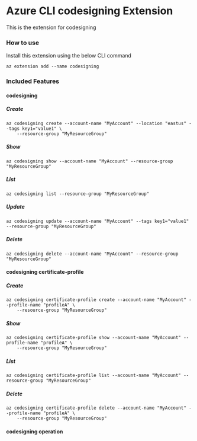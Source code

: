 # Azure CLI codesigning Extension #
This is the extension for codesigning

### How to use ###
Install this extension using the below CLI command
```
az extension add --name codesigning
```

### Included Features ###
#### codesigning ####
##### Create #####
```
az codesigning create --account-name "MyAccount" --location "eastus" --tags key1="value1" \
    --resource-group "MyResourceGroup" 
```
##### Show #####
```
az codesigning show --account-name "MyAccount" --resource-group "MyResourceGroup"
```
##### List #####
```
az codesigning list --resource-group "MyResourceGroup"
```
##### Update #####
```
az codesigning update --account-name "MyAccount" --tags key1="value1" --resource-group "MyResourceGroup"
```
##### Delete #####
```
az codesigning delete --account-name "MyAccount" --resource-group "MyResourceGroup"
```
#### codesigning certificate-profile ####
##### Create #####
```
az codesigning certificate-profile create --account-name "MyAccount" --profile-name "profileA" \
    --resource-group "MyResourceGroup" 
```
##### Show #####
```
az codesigning certificate-profile show --account-name "MyAccount" --profile-name "profileA" \
    --resource-group "MyResourceGroup" 
```
##### List #####
```
az codesigning certificate-profile list --account-name "MyAccount" --resource-group "MyResourceGroup"
```
##### Delete #####
```
az codesigning certificate-profile delete --account-name "MyAccount" --profile-name "profileA" \
    --resource-group "MyResourceGroup" 
```
#### codesigning operation ####